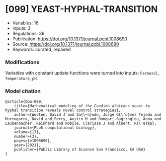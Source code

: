 # \[099\] YEAST-HYPHAL-TRANSITION

 - Variables: 16
 - Inputs: 3
 - Regulations: 36
 - Publication: https://doi.org/10.1371/journal.pcbi.1008690
 - Source: https://doi.org/10.1371/journal.pcbi.1008690
 - Keywords: curated, repaired


### Modifications

Variables with constant update functions were turned into inputs: `Farnesol`, `Temperature`, `pH`.

### Model citation

```
@article{bbm-099,
	title={Mathematical modeling of the Candida albicans yeast to hyphal transition reveals novel control strategies},
	author={Wooten, David J and Za{\~n}udo, Jorge G{\'o}mez Tejeda and Murrugarra, David and Perry, Austin M and Dongari-Bagtzoglou, Anna and Laubenbacher, Reinhard and Nobile, Clarissa J and Albert, R{\'e}ka},
	journal={PLoS computational biology},
	volume={17},
	number={3},
	pages={e1008690},
	year={2021},
	publisher={Public Library of Science San Francisco, CA USA}
}
```

